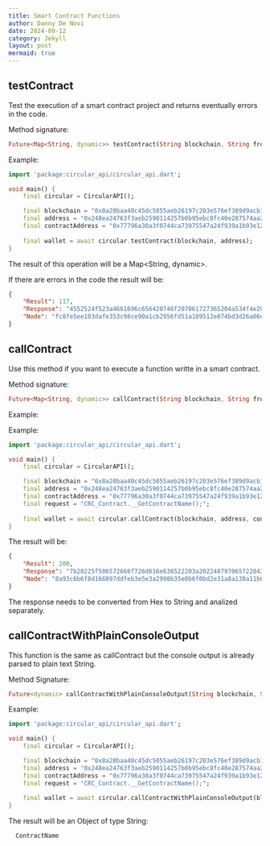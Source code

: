 ```yaml
---
title: Smart Contract Functions
author: Danny De Novi
date: 2024-09-12
category: Jekyll
layout: post
mermaid: true
---
```


testContract
-------------

Test the execution of a smart contract project and returns eventually errors in the code.

Method signature:

```dart
Future<Map<String, dynamic>> testContract(String blockchain, String from, String project);
```

Example:

```dart
import 'package:circular_api/circular_api.dart';

void main() {
    final circular = CircularAPI();

    final blockchain = "0x8a20baa40c45dc5055aeb26197c203e576ef389d9acb171bd62da11dc5ad72b2";
    final address = "0x248ea24763f3aeb2590114257b0b95ebc8fc40e287574aa25379bb24c6d661ec";
    final contractAddress = "0x77796a30a3f0744ca73975547a24f939a1b93e121b3b7f50663c92d38d437d86"
  
    final wallet = await circular.testContract(blockchain, address);
}
```

The result of this operation will be a Map<String, dynamic>.

If there are errors in the code the result will be:

```json
{
    "Result": 117,
    "Response": "4552524f523a4661696c656420746f207061727365204a534f4e2066696c653a202a204c696e6520312c20436f6c756d6e20310a202053796e746178206572726f723a2076616c75652c206f626a656374206f722061727261792065787065637465642e0a0a",
    "Node": "fc8fe5ee103dafe353c98ce90a1cb2956fd51a109512e074bd3d26a06d268e81"
}
```


callContract
-------------

Use this method if you want to execute a function writte in a smart contract.

Method signature:

```dart
Future<Map<String, dynamic>> callContract(String blockchain, String from, String project, String request);
```

Example: 

Example:

```dart
import 'package:circular_api/circular_api.dart';

void main() {
    final circular = CircularAPI();

    final blockchain = "0x8a20baa40c45dc5055aeb26197c203e576ef389d9acb171bd62da11dc5ad72b2";
    final address = "0x248ea24763f3aeb2590114257b0b95ebc8fc40e287574aa25379bb24c6d661ec";
    final contractAddress = "0x77796a30a3f0744ca73975547a24f939a1b93e121b3b7f50663c92d38d437d86"
    final request = "CRC_Contract.__GetContractName();";
  
    final wallet = await circular.callContract(blockchain, address, contractAddress, request);
}
```

The result will be:

```json
{
    "Result": 200,
    "Response": "7b20225f506572666f726d616e636522203a2022487970657220436f646520457865637574696f6e2054696d653a20313038337573222c200a0a225f436f6e736f6c655f4f757470757422203a2022346436663736363534343431373037303061227d",
    "Node": "8a93c6b6f8d166097ddfeb3e5e3a2998b35e0b6f0bd2e31a8a130a11b6749279"
}
```

The response needs to be converted from Hex to String and analized separately.


callContractWithPlainConsoleOutput
-------------

This function is the same as callContract but the console output is already parsed to plain text String.

Method Signature:

```dart
Future<dynamic> callContractWithPlainConsoleOutput(String blockchain, String from, String project, String request);
```

Example:

```dart
import 'package:circular_api/circular_api.dart';

void main() {
    final circular = CircularAPI();

    final blockchain = "0x8a20baa40c45dc5055aeb26197c203e576ef389d9acb171bd62da11dc5ad72b2";
    final address = "0x248ea24763f3aeb2590114257b0b95ebc8fc40e287574aa25379bb24c6d661ec";
    final contractAddress = "0x77796a30a3f0744ca73975547a24f939a1b93e121b3b7f50663c92d38d437d86"
    final request = "CRC_Contract.__GetContractName();";
  
    final wallet = await circular.callContractWithPlainConsoleOutput(blockchain, address, contractAddress, request);
}
```

The result will be an Object of type String:

```bash
  ContractName
```



